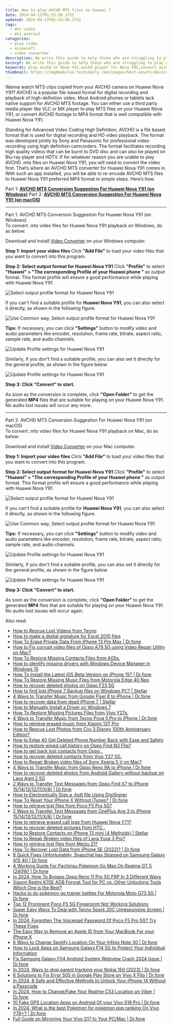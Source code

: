 ```yaml
---
title: How to play AVCHD MTS files on Huawei ?
date: 2024-04-12T01:53:50.275Z
updated: 2024-04-13T01:53:50.275Z
tags: 
  - mts video
  - mts android
categories: 
  - play video
  - aiseesoft
  - video converter
description: We write this guide to help those who are struggling to play AVCHD files on Huawei Nova Y91. It displays a way of converting AVCHD media to MP4 format for viewing on Huawei Nova Y91 with optimum performance. 
excerpt: We write this guide to help those who are struggling to play AVCHD files on Huawei Nova Y91. It displays a way of converting AVCHD media to MP4 format for viewing on Huawei Nova Y91 with optimum performance. 
keywords: play avchd on Nova Y91,avchd player for Nova Y91,convert avchd mts for Huawei Nova Y91,convert avchd mts for Nova Y91,play avchd on Huawei,encode avchd to mp4 for Nova Y91,mts codec vlc android,best mts transcoder android,video to mts codec converter for android,playing mts videos on phone android,mts converter for android,video to mts converter for android
thumbnail: https://img0mobiles.techidaily.com/images/best-assets/devices/huawei/huawei-nova-y91/4.jpg
---
```



<div class="atpl-content atpl-for-aiseesoft-video-converter play-mts-on-android">

<div class="atpl-post-description-part-1">
<div class="tpl-content-sub-paragraph-normal">
  <p>
    Wanna watch MTS clips copied from your AVCHD camera on Huawei Nova Y91? AVCHD is a popular file-based format for digital recording and playback of high-definition video. Most Android phones or tablets lack native support for AVCHD MTS footage. You can either use a third party media player like VLC or MX player to play MTS files on your Huawei Nova Y91, or convert AVCHD footage to MP4 format that is well compatible with Huawei Nova Y91.
  </p>
</div>
</div>



<div class="atpl-post-device-model-description">
  
</div>

<div class="atpl-post-description-part-2">
<div class="tpl-content-sub-paragraph-content">
  <p>
    Standing for Advanced Video Coding High Definition, AVCHD is a file based format that is used for digital recording and HD video playback. The format was developed jointly by Sony and Panasonic for professional video recording using high definition camcorders. The format facilitates recording high quality videos that can be burnt to DVD disc and can also be played on Blu-ray player and HDTV. If for whatever reason you are unable to play AVCHD .mts files on Huawei Nova Y91, you will need to convert the video first. That’s where an AVCHD MTS converter for Huawei Nova Y91 comes in. With such an app installed, you will be able to re-encode AVCHD MTS files to Huawei Nova Y91 preferred MP4 format in simple steps. Here’s how.
  </p>
</div>
</div>

Part 1: <strong><a href="#p1">AVCHD MTS Conversion Suggestion For Huawei Nova Y91 (on Windows)</a></strong>
Part 2: <strong><a href="#p2">AVCHD MTS Conversion Suggestion For Huawei Nova Y91 (on macOS)</a></strong>

<!-- Part 1 -->
<a id="p1" name="p1" ></a><hr>

<div class="atpl-step-part-style">Part 1. AVCHD MTS Conversion Suggestion For Huawei Nova Y91 (on Windows)</div>
To convert .mts video files for Huawei Nova Y91 playback on Windows, do as below:

Download and install <a class="atpl-step-content-a-style" href="https://tools.techidaily.com/aiseesoft-total-video-converter/" >Video Converter</a> on your Windows computer.

<strong>Step 1: Import your video files </strong>
Click <b>"Add File"</b> to load your video files that you want to convert into this program.

<strong>Step 2: Select output format for Huawei Nova Y91</strong>
Click <b>"Profile"</b> to select <b>"Huawei" > "The corresponding Profile of your Huawei phone "</b> as output format. This format profile will ensure a good performance while playing with Huawei Nova Y91.

<img src="https://tools.techidaily.com/images/apps/aiseesoft/video-converter/devices/huawei/fv.mp4/win/profile-2.png" class="atpl-imgstyle" alt="Select output profile format for Huawei Nova Y91" />

If you can't find a suitable profile for **Huawei Nova Y91**, you can also select it directly, as shown in the following figure.

<img src="https://tools.techidaily.com/images/apps/aiseesoft/video-converter/devices/common_android/fv.mp4/win/profile.png" class="atpl-imgstyle" alt="Use Common way, Select output profile format for Huawei Nova Y91" />

<strong>Tips:</strong>
If necessary, you can click <b>"Settings"</b> button to modify video and audio parameters like encoder, resolution, frame rate, bitrate, aspect ratio, sample rate, and audio channels. 

<img src="https://tools.techidaily.com/images/apps/aiseesoft/video-converter/devices/huawei/fv.mp4/win/settings-5.png" class="atpl-imgstyle"  alt="Update Profile settings for Huawei Nova Y91" />

Similarly, if you don't find a suitable profile, you can also set it directly for the general profile, as shown in the figure below

<img src="https://tools.techidaily.com/images/apps/aiseesoft/video-converter/devices/common_android/fv.mp4/win/settings.png" class="atpl-imgstyle"  alt="Update Profile settings for Huawei Nova Y91" />

<strong>Step 3: Click “Convert” to start.</strong>

As soon as the conversion is complete, click <b>"Open Folder"</b> to get the generated <b>MP4</b> files that are suitable for playing on your Huawei Nova Y91. No audio lost issues will occur any more.

<!-- Part 2 -->
<a id="p2" name="p2"></a><hr>

<div class="atpl-step-part-style">Part 2. AVCHD MTS Conversion Suggestion For Huawei Nova Y91 (on macOS)</div>
To convert .mts video files for Huawei Nova Y91 playback on Mac, do as below:

Download and install <a class="atpl-step-content-a-style" href="https://tools.techidaily.com/aiseesoft-total-video-converter/" >Video Converter</a> on your Mac computer.

<strong>Step 1: Import your video files </strong>
Click <b>"Add File"</b> to load your video files that you want to convert into this program.

<strong>Step 2: Select output format for Huawei Nova Y91</strong>
Click <b>"Profile"</b> to select <b>"Huawei" > "The corresponding Profile of your Huawei phone "</b> as output format. This format profile will ensure a good performance while playing with Huawei Nova Y91.

<img src="https://tools.techidaily.com/images/apps/aiseesoft/video-converter/devices/huawei/fv.mp4/mac/profile.png" class="atpl-imgstyle" alt="Select output profile format for Huawei Nova Y91" />

If you can't find a suitable profile for **Huawei Nova Y91**, you can also select it directly, as shown in the following figure.

<img src="https://tools.techidaily.com/images/apps/aiseesoft/video-converter/devices/common_android/fv.mp4/mac/profile.png" class="atpl-imgstyle" alt="Use Common way, Select output profile format for Huawei Nova Y91" />

<strong>Tips:</strong>
If necessary, you can click <b>"Settings"</b> button to modify video and audio parameters like encoder, resolution, frame rate, bitrate, aspect ratio, sample rate, and audio channels. 

<img src="https://tools.techidaily.com/images/apps/aiseesoft/video-converter/devices/huawei/fv.mp4/mac/settings.png" class="atpl-imgstyle"  alt="Update Profile settings for Huawei Nova Y91" />

Similarly, if you don't find a suitable profile, you can also set it directly for the general profile, as shown in the figure below

<img src="https://tools.techidaily.com/images/apps/aiseesoft/video-converter/devices/common_android/fv.mp4/win/settings.png" class="atpl-imgstyle"  alt="Update Profile settings for Huawei Nova Y91" />

<strong>Step 3: Click “Convert” to start.</strong>


As soon as the conversion is complete, click <b>"Open Folder"</b> to get the generated <b>MP4</b> files that are suitable for playing on your Huawei Nova Y91. No audio lost issues will occur again.


<ins class="adsbygoogle"
     style="display:block"
     data-ad-client="ca-pub-7571918770474297"
     data-ad-slot="8358498916"
     data-ad-format="auto"
     data-full-width-responsive="true"></ins>


</div>
<ins class="adsbygoogle"
    style="display:block"
    data-ad-format="autorelaxed"
    data-ad-client="ca-pub-7571918770474297"
    data-ad-slot="1223367746"></ins>

<span class="atpl-alsoreadstyle">Also read:</span>
<div><ul>
<li><a href="https://blog-min.techidaily.com/how-to-rescue-lost-videos-from-tecno-by-fonelab-android-recover-video/"><u>How to Rescue Lost Videos from Tecno</u></a></li>
<li><a href="https://blog-min.techidaily.com/how-to-make-a-digital-signature-for-excel-2010-files-by-ldigisigner-sign-a-excel-sign-a-excel/"><u>How to make a digital signature for Excel 2010 files</u></a></li>
<li><a href="https://blog-min.techidaily.com/how-to-erase-private-data-from-iphone-13-pro-max-drfone-by-drfone-ios-full-data-eraser-ios-full-data-eraser/"><u>How To Erase Private Data From iPhone 13 Pro Max | Dr.fone</u></a></li>
<li><a href="https://blog-min.techidaily.com/how-to-fix-corrupt-video-files-of-oppo-a79-5g-using-video-repair-utility-on-mac-by-stellar-video-repair-mobile-video-repair/"><u>How to Fix corrupt video files of Oppo A79 5G using Video Repair Utility on Mac?</u></a></li>
<li><a href="https://blog-min.techidaily.com/how-to-restore-missing-contacts-files-from-a05s-by-fonelab-android-recover-contacts/"><u>How To  Restore Missing Contacts Files from A05s.</u></a></li>
<li><a href="https://blog-min.techidaily.com/how-to-identify-missing-drivers-with-windows-device-manager-in-windows-10-by-drivereasy-guide/"><u>How to identify missing drivers with Windows Device Manager in Windows 10</u></a></li>
<li><a href="https://blog-min.techidaily.com/how-to-install-the-latest-ios-beta-version-on-iphone-15-drfone-by-drfone-ios-system-repair-ios-system-repair/"><u>How To Install the Latest iOS Beta Version on iPhone 15? | Dr.fone</u></a></li>
<li><a href="https://blog-min.techidaily.com/how-to-restore-missing-music-files-from-motorola-edge-40-neo-by-fonelab-android-recover-music/"><u>How To  Restore Missing Music Files from Motorola Edge 40 Neo</u></a></li>
<li><a href="https://blog-min.techidaily.com/how-to-recover-deleted-photos-on-oppo-f23-5g-by-stellar-photo-recovery-android-mobile-photo-recover/"><u>How to recover deleted photos on Oppo F23 5G</u></a></li>
<li><a href="https://blog-min.techidaily.com/how-to-find-lost-iphone-7-backup-files-on-windows-pc-stellar-by-stellar-data-recovery-ios-iphone-data-recovery/"><u>How to find lost iPhone 7 Backup files on Windows PC? | Stellar</u></a></li>
<li><a href="https://blog-min.techidaily.com/4-ways-to-transfer-music-from-google-pixel-8-to-iphone-drfone-by-drfone-transfer-from-android-transfer-from-android/"><u>4 Ways to Transfer Music from Google Pixel 8 to iPhone | Dr.fone</u></a></li>
<li><a href="https://blog-min.techidaily.com/how-to-recover-data-from-dead-iphone-7-stellar-by-stellar-data-recovery-ios-iphone-data-recovery/"><u>How to recover data from dead iPhone 7 | Stellar</u></a></li>
<li><a href="https://blog-min.techidaily.com/how-to-manually-install-a-driver-on-windows-7-by-drivereasy-guide/"><u>How to Manually Install a Driver on Windows 7</u></a></li>
<li><a href="https://blog-min.techidaily.com/how-to-restore-missing-pictures-files-from-vivo-y27s-by-fonelab-android-recover-pictures/"><u>How To  Restore Missing Pictures Files from Vivo Y27s.</u></a></li>
<li><a href="https://blog-min.techidaily.com/4-ways-to-transfer-music-from-tecno-pova-5-pro-to-iphone-drfone-by-drfone-transfer-from-android-transfer-from-android/"><u>4 Ways to Transfer Music from Tecno Pova 5 Pro to iPhone | Dr.fone</u></a></li>
<li><a href="https://blog-min.techidaily.com/how-to-retrieve-erased-music-from-xiaomi-13t-pro-by-fonelab-android-recover-music/"><u>How to retrieve erased music from Xiaomi 13T Pro</u></a></li>
<li><a href="https://blog-min.techidaily.com/how-to-rescue-lost-photos-from-civi-3-disney-100th-anniversary-edition-by-fonelab-android-recover-photos/"><u>How to Rescue Lost Photos from Civi 3 Disney 100th Anniversary Edition?</u></a></li>
<li><a href="https://blog-min.techidaily.com/how-to-edge-40-get-deleted-phone-number-back-with-ease-and-safety-by-fonelab-android-recover-contacts/"><u>How to Edge 40 Get Deleted Phone Number Back with Ease and Safety</u></a></li>
<li><a href="https://blog-min.techidaily.com/how-to-restore-wiped-call-history-on-oppo-find-n3-flip-by-fonelab-android-recover-call-logs/"><u>How to restore wiped call history on Oppo Find N3 Flip?</u></a></li>
<li><a href="https://blog-min.techidaily.com/how-to-get-back-lost-contacts-from-oppo-by-fonelab-android-recover-contacts/"><u>How to get back lost contacts from Oppo .</u></a></li>
<li><a href="https://blog-min.techidaily.com/how-to-recover-deleted-contacts-from-vivo-y27-5g-by-fonelab-android-recover-contacts/"><u>How to recover deleted contacts from Vivo Y27 5G.</u></a></li>
<li><a href="https://blog-min.techidaily.com/how-to-repair-broken-video-files-of-sony-xperia-5-v-on-mac-by-stellar-video-repair-mobile-video-repair/"><u>How to Repair Broken video files of Sony Xperia 5 V on Mac?</u></a></li>
<li><a href="https://blog-min.techidaily.com/4-ways-to-transfer-music-from-oppo-reno-9a-to-iphone-drfone-by-drfone-transfer-from-android-transfer-from-android/"><u>4 Ways to Transfer Music from Oppo Reno 9A to iPhone | Dr.fone</u></a></li>
<li><a href="https://blog-min.techidaily.com/how-to-recover-deleted-photos-from-android-gallery-without-backup-on-lava-agni-2-5g-by-stellar-photo-recovery-android-mobile-photo-recover/"><u>How to recover deleted photos from Android Gallery without backup on Lava Agni 2 5G</u></a></li>
<li><a href="https://blog-min.techidaily.com/2-ways-to-transfer-text-messages-from-oppo-find-x7-to-iphone-1514131211x8-drfone-by-drfone-transfer-from-android-transfer-from-android/"><u>2 Ways to Transfer Text Messages from Oppo Find X7 to iPhone 15/14/13/12/11/X/8/ | Dr.fone</u></a></li>
<li><a href="https://blog-min.techidaily.com/how-to-electronically-sign-a-fodt-file-using-digisigner-by-ldigisigner-sign-a-word-sign-a-word/"><u>How to Electronically Sign a .fodt file Using DigiSigner</u></a></li>
<li><a href="https://blog-min.techidaily.com/how-to-reset-your-iphone-x-without-itunes-drfone-by-drfone-ios-system-repair-ios-system-repair/"><u>How To Reset Your iPhone X Without iTunes? | Dr.fone</u></a></li>
<li><a href="https://blog-min.techidaily.com/how-to-retrieve-lost-files-from-poco-f5-pro-5g-by-fonelab-android-recover-data/"><u>How to retrieve lost files from Poco F5 Pro 5G?</u></a></li>
<li><a href="https://blog-min.techidaily.com/2-ways-to-transfer-text-messages-from-oneplus-ace-3-to-iphone-1514131211x8-drfone-by-drfone-transfer-from-android-transfer-from-android/"><u>2 Ways to Transfer Text Messages from OnePlus Ace 3 to iPhone 15/14/13/12/11/X/8/ | Dr.fone</u></a></li>
<li><a href="https://blog-min.techidaily.com/how-to-retrieve-erased-call-logs-from-huawei-nova-y71-by-fonelab-android-recover-call-logs/"><u>How to retrieve erased call logs from Huawei Nova Y71?</u></a></li>
<li><a href="https://blog-min.techidaily.com/how-to-recover-deleted-pictures-from-htc-by-fonelab-android-recover-pictures/"><u>How to recover deleted pictures from HTC .</u></a></li>
<li><a href="https://blog-min.techidaily.com/how-to-restore-contacts-on-iphone-13-mini-4-methods-stellar-by-stellar-data-recovery-ios-iphone-data-recovery/"><u>How to Restore Contacts on iPhone 13 mini (4 Methods) | Stellar</u></a></li>
<li><a href="https://blog-min.techidaily.com/how-to-repair-broken-video-files-of-lava-yuva-3-pro-by-stellar-video-repair-mobile-video-repair/"><u>How to Repair Broken video files of Lava Yuva 3 Pro?</u></a></li>
<li><a href="https://blog-min.techidaily.com/how-to-retrieve-lost-files-from-meizu-21-by-fonelab-android-recover-data/"><u>How to retrieve lost files from Meizu 21?</u></a></li>
<li><a href="https://blog-min.techidaily.com/how-to-recover-lost-data-from-iphone-se-2022-drfone-by-drfone-ios-data-recovery-ios-data-recovery/"><u>How To Recover Lost Data from iPhone SE (2022)? | Dr.fone</u></a></li>
<li><a href="https://howto.techidaily.com/8-quick-fixes-unfortunately-snapchat-has-stopped-on-samsung-galaxy-a15-4g-drfone-by-drfone-fix-android-problems-fix-android-problems/"><u>8 Quick Fixes Unfortunately, Snapchat has Stopped on Samsung Galaxy A15 4G | Dr.fone</u></a></li>
<li><a href="https://pokemon-go-android.techidaily.com/a-working-guide-for-pachirisu-pokemon-go-map-on-realme-gt-5-240w-drfone-by-drfone-virtual-android/"><u>A Working Guide For Pachirisu Pokemon Go Map On Realme GT 5 (240W) | Dr.fone</u></a></li>
<li><a href="https://android-frp.techidaily.com/in-2024-how-to-bypass-oppo-reno-11-pro-5g-frp-in-3-different-ways-by-drfone-android/"><u>In 2024, How To Bypass Oppo Reno 11 Pro 5G FRP In 3 Different Ways</u></a></li>
<li><a href="https://bypass-frp.techidaily.com/xiaomi-redmi-k70e-adb-format-tool-for-pc-vs-other-unlocking-tools-which-one-is-the-best-by-drfone-android/"><u>Xiaomi Redmi K70E ADB Format Tool for PC vs. Other Unlocking Tools Which One is the Best?</u></a></li>
<li><a href="https://android-pokemon-go.techidaily.com/hacks-to-do-pokemon-go-trainer-battles-for-motorola-moto-g73-5g-drfone-by-drfone-virtual-android/"><u>Hacks to do pokemon go trainer battles For Motorola Moto G73 5G | Dr.fone</u></a></li>
<li><a href="https://easy-unlock-android.techidaily.com/top-12-prominent-poco-f5-5g-fingerprint-not-working-solutions-by-drfone-android/"><u>Top 12 Prominent Poco F5 5G Fingerprint Not Working Solutions</u></a></li>
<li><a href="https://howto.techidaily.com/super-easy-ways-to-deal-with-tecno-spark-20c-unresponsive-screen-drfone-by-drfone-fix-android-problems-fix-android-problems/"><u>Super Easy Ways To Deal with Tecno Spark 20C Unresponsive Screen | Dr.fone</u></a></li>
<li><a href="https://easy-unlock-android.techidaily.com/in-2024-forgotten-the-voicemail-password-of-poco-f5-pro-5g-try-these-fixes-by-drfone-android/"><u>In 2024, Forgotten The Voicemail Password Of Poco F5 Pro 5G? Try These Fixes</u></a></li>
<li><a href="https://apple-account.techidaily.com/the-easy-way-to-remove-an-apple-id-from-your-macbook-for-your-iphone-x-by-drfone-ios/"><u>The Easy Way to Remove an Apple ID from Your MacBook For your iPhone X</u></a></li>
<li><a href="https://location-fake.techidaily.com/6-ways-to-change-spotify-location-on-your-infinix-note-30-drfone-by-drfone-virtual-android/"><u>6 Ways to Change Spotify Location On Your Infinix Note 30 | Dr.fone</u></a></li>
<li><a href="https://android-unlock.techidaily.com/how-to-lock-apps-on-samsung-galaxy-f14-5g-to-protect-your-individual-information-by-drfone-android/"><u>How to Lock Apps on Samsung Galaxy F14 5G to Protect Your Individual Information</u></a></li>
<li><a href="https://howto.techidaily.com/fix-samsung-galaxy-f04-android-system-webview-crash-2024-issue-drfone-by-drfone-fix-android-problems-fix-android-problems/"><u>Fix Samsung Galaxy F04 Android System Webview Crash 2024 Issue | Dr.fone</u></a></li>
<li><a href="https://android-location-track.techidaily.com/in-2024-ways-to-stop-parent-tracking-your-nokia-150-2023-drfone-by-drfone-virtual-android/"><u>In 2024, Ways to stop parent tracking your Nokia 150 (2023) | Dr.fone</u></a></li>
<li><a href="https://howto.techidaily.com/6-solutions-to-fix-error-505-in-google-play-store-on-vivo-x-flip-drfone-by-drfone-fix-android-problems-fix-android-problems/"><u>6 Solutions to Fix Error 505 in Google Play Store on Vivo X Flip | Dr.fone</u></a></li>
<li><a href="https://ios-unlock.techidaily.com/in-2024-8-safe-and-effective-methods-to-unlock-your-iphone-14-without-a-passcode-by-drfone-ios/"><u>In 2024, 8 Safe and Effective Methods to Unlock Your iPhone 14 Without a Passcode</u></a></li>
<li><a href="https://location-social.techidaily.com/in-2024-how-to-changefake-your-realme-c53-location-on-viber-drfone-by-drfone-virtual-android/"><u>In 2024, How to Change/Fake Your Realme C53 Location on Viber | Dr.fone</u></a></li>
<li><a href="https://android-location.techidaily.com/10-fake-gps-location-apps-on-android-of-your-vivo-s18-pro-drfone-by-drfone-virtual/"><u>10 Fake GPS Location Apps on Android Of your Vivo S18 Pro | Dr.fone</u></a></li>
<li><a href="https://change-location.techidaily.com/in-2024-what-is-the-best-pokemon-for-pokemon-pvp-ranking-on-vivo-y78plus-drfone-by-drfone-virtual-android/"><u>In 2024, What is the best Pokemon for pokemon pvp ranking On Vivo Y78+? | Dr.fone</u></a></li>
<li><a href="https://screen-mirror.techidaily.com/full-guide-on-mirroring-your-vivo-s17-to-your-pcmac-drfone-by-drfone-android/"><u>Full Guide on Mirroring Your Vivo S17 to Your PC/Mac | Dr.fone</u></a></li>
</ul></div>
